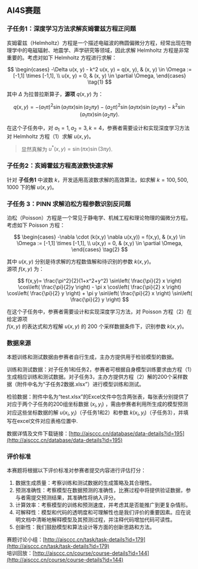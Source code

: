 ## AI4S赛题

### 子任务1：深度学习方法求解亥姆霍兹方程正问题

亥姆霍兹（Helmholtz）方程是一个描述电磁波的椭圆偏微分方程，经常出现在物理学中的电磁辐射、地震学、声学研究等领域，因此求解 Helmholtz 方程是非常重要的。考虑对如下 Helmholtz 方程进行求解：

$$
\begin{cases}
-\Delta u(x, y) - k^2 u(x, y) = q(x, y), & (x, y) \in \Omega := [-1,1] \times [-1,1], \\
u(x, y) = 0, & (x, y) \in \partial \Omega,
\end{cases}
\tag{1}
$$

其中 $\Delta$ 为拉普拉斯算子，**源项** $q(x, y)$ 为：

$$
q(x, y) = -(a_1 \pi)^2 \sin(a_1 \pi x)\sin(a_2 \pi y)
          - (a_2 \pi)^2 \sin(a_1 \pi x)\sin(a_2 \pi y)
          - k^2 \sin(a_1 \pi x)\sin(a_2 \pi y).
$$

在这个子任务中，对 $a_1 = 1, a_2 = 3, k = 4$，参赛者需要设计和实现深度学习方法对 Helmholtz 方程（1）求解 $u(x, y)$。
> 显然真解为 $u^*(x, y) = \sin(\pi x) \sin(3 \pi y)$.

### 子任务2：亥姆霍兹方程高波数快速求解

针对 **子任务1** 中波数 $k$，开发适用高波数求解的高效算法，如求解 $k = 100, 500, 1000$ 下的解 $u(x, y)$。

### 子任务 3：PINN 求解泊松方程参数识别反问题

泊松（Poisson）方程是一个常见于静电学、机械工程和理论物理的偏微分方程。  
考虑如下 Poisson 方程：

$$
\begin{cases}
-\nabla \cdot (k(x,y) \nabla u(x,y)) = f(x,y), & (x,y) \in \Omega := [-1,1] \times [-1,1], \\
u(x,y) = 0, & (x,y) \in \partial \Omega,
\end{cases}
\tag{2}
$$

其中 $u(x,y)$ 分别是待求解的方程数值解和待识别的参数 $k(x,y)$。  
源项 $f(x,y)$ 为：

$$
f(x,y)= \frac{\pi^2}{2}(1+x^2+y^2) \sin\left( \frac{\pi}{2} x \right) \cos\left( \frac{\pi}{2}y \right) - \pi x \cos\left( \frac{\pi}{2} x \right) \cos\left( \frac{\pi}{2} y \right) + \pi y \sin\left( \frac{\pi}{2} x \right) \sin\left( \frac{\pi}{2} y \right)
$$

在这个子任务中，参赛者需要设计和实现深度学习方法，对 Poisson 方程（2）在给定源项  
$f(x,y)$ 的表达式和方程解 $u(x,y)$ 的 200 个采样数据条件下，识别参数 $k(x,y)$。

### 数据来源

本题训练和测试数据由参赛者自行生成，主办方提供用于检验模型的数据。

训练和测试数据：对子任务1和任务2，参赛者可根据自身模型训练要求由方程（1）生成相应训练和测试数据。对子任务3，主办方提供方程（2）解的200个采样数据（附件中名为“子任务2数据.xlsx”）进行模型训练和测试。

检验数据：附件中名为“test.xlsx”的Excel文件中包含两张表，每张表分别提供了对应于两个子任务的200组坐标数据 $(x_i,y_i)$ ，需由参赛者利用所生成的模型预测对应这些坐标数据的解 $u(x_i,y_i)$（子任务1和2）和参数 $k(x_i,y_i)$（子任务3），并填写在excel文件对应表格位置中.

数据详情及文件下载链接：[http://aisccc.cn/database/data-details?id=195](http://aisccc.cn/database/data-details?id=195)

### 评价标准

本赛题将根据以下评价标准对参赛者提交内容进行评估打分：
1. 数据生成质量：考察训练和测试数据的生成策略及其合理性。
2. 预测准确性：考察模型在数据预测的准确性，比赛过程中将提供验证数据，参与者需提交预测结果，其准确性将纳入评分。
3. 计算效率：考察模型的训练和预测速度，并考虑其是否能推广到更复杂情形。
4. 可解释性：模型和代码的透明度和可理解性也是我们评价的重要因素。应在说明文档中清晰地解释模型及其预测过程，并注释代码增加代码可读性。
5. 创新性：我们鼓励模型和算法设计等方面的创新思路和方法。


赛题讨论小组：[http://aisccc.cn/task/task-details?id=179](http://aisccc.cn/task/task-details?id=179)  
培训回放：[http://aisccc.cn/course/course-details?id=144](http://aisccc.cn/course/course-details?id=144)

